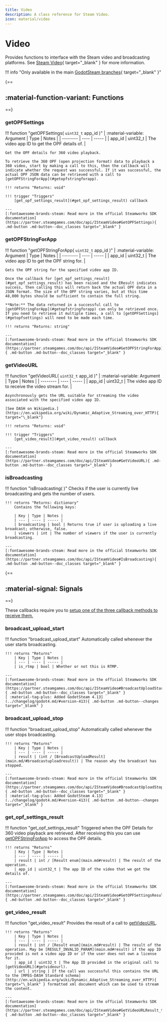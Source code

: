 ```yaml
---
title: Video
description: A class reference for Steam Video.
icon: material/video
---
```


# Video

Provides functions to interface with the Steam video and broadcasting platforms. See [Steam Video](https://partner.steamgames.com/doc/features/streaming_video){ target="\_blank" } for more information.

!!! info "Only available in the main [GodotSteam branches](https://github.com/GodotSteam/GodotSteam){ target="\_blank" }"

{==
## :material-function-variant: Functions
==}

### getOPFSettings

!!! function "getOPFSettings( ```uint32_t``` app_id )"
    | :material-variable: Argument | Type | Notes |
    | -------- | ---- | ----- |
    | app_id | uint32_t | The video app ID to get the OPF details of. |

    Get the OPF details for 360 video playback. 

    To retrieve the 360 OPF (open projection format) data to playback a 360 video, start by making a call to this, then the callback will indicate whether the request was successful. If it was successful, the actual OPF JSON data can be retrieved with a call to [getOPFStringForApp](#getopfstringforapp).

    !!! returns "Returns: void"

    !!! trigger "Triggers"
		[get_opf_settings_result](#get_opf_settings_result) callback

    ---
    [:fontawesome-brands-steam: Read more in the official Steamworks SDK documentation](https://partner.steamgames.com/doc/api/ISteamVideo#GetOPFSettings){ .md-button .md-button--doc_classes target="_blank" }

### getOPFStringForApp

!!! function "getOPFStringForApp( ```uint32_t``` app_id )"
    | :material-variable: Argument | Type | Notes |
    | -------- | ---- | ----- |
    | app_id | uint32_t | The video app ID to get the OPF string for. |

    Gets the OPF string for the specified video app ID.

    Once the callback for [get_opf_settings_result](#get_opf_settings_result) has been raised and the EResult indicates success, then calling this will return back the actual OPF data in a JSON format. The size of the OPF string varies, but at this time 48,000 bytes should be sufficient to contain the full string.

    **Note:** The data returned in a successful call to [getOPFStringForApp](#getopfstringforapp) can only be retrieved once. If you need to retrieve it multiple times, a call to [getOPFSettings](#getopfsettings) will need to be made each time.

    !!! returns "Returns: string"

    ---
    [:fontawesome-brands-steam: Read more in the official Steamworks SDK documentation](https://partner.steamgames.com/doc/api/ISteamVideo#GetOPFStringForApp){ .md-button .md-button--doc_classes target="_blank" }

### getVideoURL

!!! function "getVideoURL( ```uint32_t``` app_id )"
    | :material-variable: Argument | Type | Notes |
    | -------- | ---- | ----- |
    | app_id | uint32_t | The video app ID to receive the video stream for. |

    Asynchronously gets the URL suitable for streaming the video associated with the specified video app ID. 

    [See DASH on Wikipedia.](https://en.wikipedia.org/wiki/Dynamic_Adaptive_Streaming_over_HTTP){ target="\_blank"}

    !!! returns "Returns: void"

    !!! trigger "Triggers"
		[get_video_result](#get_video_result) callback

    ---
    [:fontawesome-brands-steam: Read more in the official Steamworks SDK documentation](https://partner.steamgames.com/doc/api/ISteamVideo#GetVideoURL){ .md-button .md-button--doc_classes target="_blank" }

### isBroadcasting

!!! function "isBroadcasting( )"
    Checks if the user is currently live broadcasting and gets the number of users.

    !!! returns "Returns: dictionary"
        Contains the following keys:

        | Key | Type | Notes |
        | --- | ---- | ----- |
        | broadcasting | bool | Returns true if user is uploading a live broadcast; otherwise, false.
        | viewers | int | The number of viewers if the user is currently broadcasting.

    ---
    [:fontawesome-brands-steam: Read more in the official Steamworks SDK documentation](https://partner.steamgames.com/doc/api/ISteamVideo#IsBroadcasting){ .md-button .md-button--doc_classes target="_blank" }

{==
## :material-signal: Signals
==}

These callbacks require you to [setup one of the three callback methods to receive them.](https://godotsteam.com/tutorials/initializing/#callbacks)

### broadcast_upload_start

!!! function "broadcast_upload_start"
    Automatically called whenever the user starts broadcasting.

    !!! returns "Returns"
		| Key | Type | Notes |
        | --- | ---- | ----- |
        | is_rtmp | bool | Whether or not this is RTMP.

    ---
    [:fontawesome-brands-steam: Read more in the official Steamworks SDK documentation](https://partner.steamgames.com/doc/api/ISteamVideo#BroadcastUploadStart_t){ .md-button .md-button--doc_classes target="_blank" }
    [ :material-tag-plus: Added GodotSteam 4.13](../changelog/godot4.md/#version-413){ .md-button .md-button--changes target="_blank" }

### broadcast_upload_stop

!!! function "broadcast_upload_stop"
    Automatically called whenever the user stops broadcasting.

    !!! returns "Returns"
        | Key | Type | Notes |
        | --- | ---- | ----- |
		| result | (int / [BroadcastUploadResult](main.md/#broadcastuploadresult)) | The reason why the broadcast has stopped.

    ---
    [:fontawesome-brands-steam: Read more in the official Steamworks SDK documentation](https://partner.steamgames.com/doc/api/ISteamVideo#BroadcastUploadStop_t){ .md-button .md-button--doc_classes target="_blank" }
    [ :material-tag-plus: Added GodotSteam 4.13](../changelog/godot4.md/#version-413){ .md-button .md-button--changes target="_blank" }

### get_opf_settings_result

!!! function "get_opf_settings_result"
	Triggered when the OPF Details for 360 video playback are retrieved. After receiving this you can use [getOPFStringForApp](#getopfstringforapp) to access the OPF details.

	!!! returns "Returns"
    	| Key | Type | Notes |
        | --- | ---- | ----- |
        | result | int / [Result enum](main.md#result) | The result of the operation.
        | app_id | uint32_t | The app ID of the video that we got the details of.

	---
	[:fontawesome-brands-steam: Read more in the official Steamworks SDK documentation](https://partner.steamgames.com/doc/api/ISteamVideo#GetOPFSettingsResult_t){ .md-button .md-button--doc_classes target="_blank" }

### get_video_result

!!! function "get_video_result"
	Provides the result of a call to [getVideoURL](#getvideourl).

    !!! returns "Returns"
        | Key | Type | Notes |
        | --- | ---- | ----- |
        | result | int / [Result enum](main.md#result) | The result of the operation. May be [RESULT_INVALID_PARAM](main.md#result) if the app ID provided is not a video app ID or if the user does not own a license for it.
        | app_id | uint32_t | The App ID provided in the original call to [getVideoURL](#getvideourl).
        | url | string | If the call was successful this contains the URL to the [MPEG-DASH Standard schema](http://en.wikipedia.org/wiki/Dynamic_Adaptive_Streaming_over_HTTP){ target="\_blank" } formatted xml document which can be used to stream the content.

	---
	[:fontawesome-brands-steam: Read more in the official Steamworks SDK documentation](https://partner.steamgames.com/doc/api/ISteamVideo#GetVideoURLResult_t){ .md-button .md-button--doc_classes target="_blank" }
